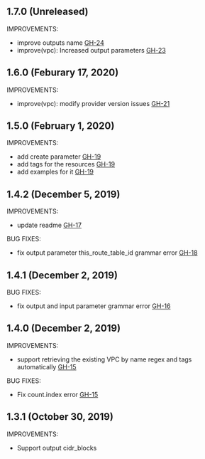 ## 1.7.0 (Unreleased)

IMPROVEMENTS:

- improve outputs name [GH-24](https://github.com/terraform-alicloud-modules/terraform-alicloud-vpc/pull/24)
- improve(vpc): Increased output parameters [GH-23](https://github.com/terraform-alicloud-modules/terraform-alicloud-vpc/pull/23)


## 1.6.0 (Feburary 17, 2020)

IMPROVEMENTS:

- improve(vpc): modify provider version issues [GH-21](https://github.com/terraform-alicloud-modules/terraform-alicloud-vpc/pull/21)

## 1.5.0 (February 1, 2020)

IMPROVEMENTS:

- add create parameter [GH-19](https://github.com/terraform-alicloud-modules/terraform-alicloud-vpc/pull/19)
- add tags for the resources [GH-19](https://github.com/terraform-alicloud-modules/terraform-alicloud-vpc/pull/19)
- add examples for it [GH-19](https://github.com/terraform-alicloud-modules/terraform-alicloud-vpc/pull/19)

## 1.4.2 (December 5, 2019)

IMPROVEMENTS:

- update readme [GH-17](https://github.com/terraform-alicloud-modules/terraform-alicloud-vpc/pull/17)

BUG FIXES:

- fix output parameter this_route_table_id grammar error [GH-18](https://github.com/terraform-alicloud-modules/terraform-alicloud-vpc/pull/18)

## 1.4.1 (December 2, 2019)

BUG FIXES:

- fix output and input parameter grammar error [GH-16](https://github.com/terraform-alicloud-modules/terraform-alicloud-vpc/pull/16)

## 1.4.0 (December 2, 2019)

IMPROVEMENTS:

- support retrieving the existing VPC by name regex and tags automatically [GH-15](https://github.com/terraform-alicloud-modules/terraform-alicloud-vpc/pull/15)

BUG FIXES:

- Fix count.index error [GH-15](https://github.com/terraform-alicloud-modules/terraform-alicloud-vpc/pull/15)

## 1.3.1 (October 30, 2019)

IMPROVEMENTS:

- Support output cidr_blocks


